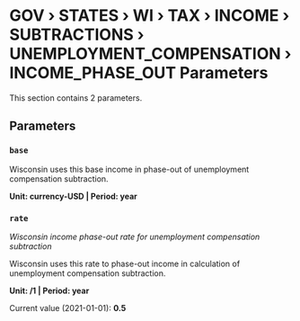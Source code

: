 # GOV › STATES › WI › TAX › INCOME › SUBTRACTIONS › UNEMPLOYMENT_COMPENSATION › INCOME_PHASE_OUT Parameters

This section contains 2 parameters.

## Parameters

### `base`

Wisconsin uses this base income in phase-out of unemployment compensation subtraction.

**Unit: currency-USD | Period: year**


### `rate`
*Wisconsin income phase-out rate for unemployment compensation subtraction*

Wisconsin uses this rate to phase-out income in calculation of unemployment compensation subtraction.

**Unit: /1 | Period: year**

Current value (2021-01-01): **0.5**

